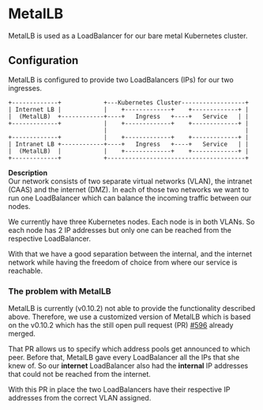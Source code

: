 # MetalLB
MetalLB is used as a LoadBalancer for our bare metal Kubernetes cluster.

## Configuration
MetalLB is configured to provide two LoadBalancers (IPs) for our two ingresses.

```
+-------------+            +---Kubernetes Cluster------------------+
| Internet LB |            |    +-------------+    +-------------+ |
|  (MetalLB)  +------------+----+   Ingress   +----+   Service   | |
+-------------+            |    +-------------+    +-------------+ |
                           |                                       |
+-------------+            |    +-------------+    +-------------+ |
| Intranet LB +------------+----+   Ingress   +----+   Service   | |
|  (MetalLB)  |            |    +-------------+    +-------------+ |
+-------------+            +---------------------------------------+
```

**Description**\
Our network consists of two separate virtual networks (VLAN), the intranet (CAAS) and the internet (DMZ).
In each of those two networks we want to run one LoadBalancer which can balance the incoming traffic between our nodes.

We currently have three Kubernetes nodes. Each node is in both VLANs.
So each node has 2 IP addresses but only one can be reached from the respective LoadBalancer.

With that we have a good separation between the internal, and the internet network while having the freedom of choice from where our service is reachable.

### The problem with MetalLB
MetalLB is currently (v0.10.2) not able to provide the functionality described above.
Therefore, we use a customized version of MetalLB which is based on the v0.10.2 which has the still open pull request (PR) [#596](https://github.com/metallb/metallb/pull/596) already merged.

That PR allows us to specify which address pools get announced to which peer.
Before that, MetalLB gave every LoadBalancer all the IPs that she knew of.
So our **internet** LoadBalancer also had the **internal** IP addresses that could not be reached from the internet.

With this PR in place the two LoadBalancers have their respective IP addresses from the correct VLAN assigned.
